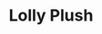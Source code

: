 ---
layout: catalog
title: "Lolly Plush"
category: "catalog"
pdf: lollyplush2013.pdf
cover: lollyplush2013-cover.jpg
directory: lolly-plush
filebase: pages/lollyplush2013%20noprice
extension: jpg
numslides: 5
spread: true
---